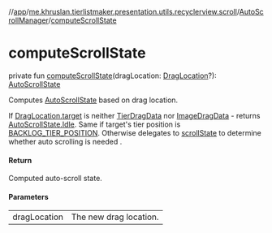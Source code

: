 //[app](../../../index.md)/[me.khruslan.tierlistmaker.presentation.utils.recyclerview.scroll](../index.md)/[AutoScrollManager](index.md)/[computeScrollState](compute-scroll-state.md)

# computeScrollState

private fun [computeScrollState](compute-scroll-state.md)(dragLocation: [DragLocation](../../me.khruslan.tierlistmaker.presentation.models.drag/-drag-location/index.md)?): [AutoScrollState](../../me.khruslan.tierlistmaker.presentation.models.scroll/-auto-scroll-state/index.md)

Computes [AutoScrollState](../../me.khruslan.tierlistmaker.presentation.models.scroll/-auto-scroll-state/index.md) based on drag location.

If [DragLocation.target](../../me.khruslan.tierlistmaker.presentation.models.drag/-drag-location/target.md) is neither [TierDragData](../../me.khruslan.tierlistmaker.data.models.drag/-tier-drag-data/index.md) nor [ImageDragData](../../me.khruslan.tierlistmaker.data.models.drag/-image-drag-data/index.md) - returns [AutoScrollState.Idle](../../me.khruslan.tierlistmaker.presentation.models.scroll/-auto-scroll-state/-idle/index.md). Same if target's tier position is [BACKLOG_TIER_POSITION](../../me.khruslan.tierlistmaker.util/-b-a-c-k-l-o-g_-t-i-e-r_-p-o-s-i-t-i-o-n.md). Otherwise delegates to [scrollState](scroll-state.md) to determine whether auto scrolling is needed .

#### Return

Computed auto-scroll state.

#### Parameters

| | |
|---|---|
| dragLocation | The new drag location. |
